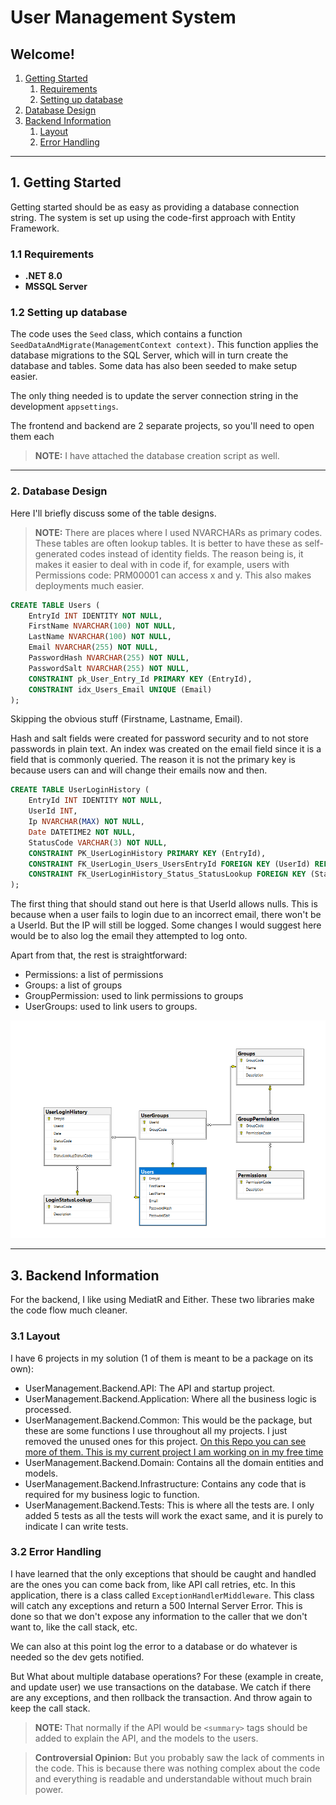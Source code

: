 # User Management System

## Welcome!

1. [Getting Started](#1-getting-started)
   1. [Requirements](#11-requirements)
   2. [Setting up database](#12-setting-up-database)
2. [Database Design](#2-database-design)
3. [Backend Information](#3-backend-information)
    1. [Layout](#31-layout)
    2. [Error Handling](#32-error-handling)
---

## 1. Getting Started

Getting started should be as easy as providing a database connection string. The system is set up using the code-first approach with Entity Framework.

### 1.1 Requirements
- **.NET 8.0**
- **MSSQL Server**

### 1.2 Setting up database
The code uses the `Seed` class, which contains a function `SeedDataAndMigrate(ManagementContext context)`. This function applies the database migrations to the SQL Server, which will in turn create the database and tables. Some data has also been seeded to make setup easier. 

The only thing needed is to update the server connection string in the development `appsettings`.

The frontend and backend are 2 separate projects, so you'll need to open them each

> **NOTE:** I have attached the database creation script as well.

--- 

### 2. Database Design

Here I'll briefly discuss some of the table designs.

> **NOTE:** There are places where I used NVARCHARs as primary codes. These tables are often lookup tables. It is better to have these as self-generated codes instead of identity fields. The reason being is, it makes it easier to deal with in code if, for example, users with Permissions code: PRM00001 can access x and y. This also makes deployments much easier.

```sql
CREATE TABLE Users (
    EntryId INT IDENTITY NOT NULL,
    FirstName NVARCHAR(100) NOT NULL,
    LastName NVARCHAR(100) NOT NULL,
    Email NVARCHAR(255) NOT NULL,
    PasswordHash NVARCHAR(255) NOT NULL,
    PasswordSalt NVARCHAR(255) NOT NULL,
    CONSTRAINT pk_User_Entry_Id PRIMARY KEY (EntryId),
    CONSTRAINT idx_Users_Email UNIQUE (Email)
); 
```
Skipping the obvious stuff (Firstname, Lastname, Email).

Hash and salt fields were created for password security and to not store passwords in plain text.
An index was created on the email field since it is a field that is commonly queried. The reason it is not the primary key is because users can and will change their emails now and then.

```sql
CREATE TABLE UserLoginHistory (
    EntryId INT IDENTITY NOT NULL,
    UserId INT,
    Ip NVARCHAR(MAX) NOT NULL,
    Date DATETIME2 NOT NULL,
    StatusCode VARCHAR(3) NOT NULL,
    CONSTRAINT PK_UserLoginHistory PRIMARY KEY (EntryId),
    CONSTRAINT FK_UserLogin_Users_UsersEntryId FOREIGN KEY (UserId) REFERENCES Users (EntryId),
    CONSTRAINT FK_UserLoginHistory_Status_StatusLookup FOREIGN KEY (StatusCode) REFERENCES LoginStatusLookup (StatusCode)
); 
```

The first thing that should stand out here is that UserId allows nulls. This is because when a user fails to login due to an incorrect email, there won't be a UserId. But the IP will still be logged. Some changes I would suggest here would be to also log the email they attempted to log onto.


Apart from that, the rest is straightforward:

* Permissions: a list of permissions
* Groups: a list of groups
* GroupPermission: used to link permissions to groups
* UserGroups: used to link users to groups.

![Simple Db](image.png)

---
## 3. Backend Information
For the backend, I like using MediatR and Either. These two libraries make the code flow much cleaner.

### 3.1 Layout
I have 6 projects in my solution (1 of them is meant to be a package on its own):

* UserManagement.Backend.API: The API and startup project.
* UserManagement.Backend.Application: Where all the business logic is processed.
* UserManagement.Backend.Common: This would be the package, but these are some functions I use throughout all my projects. I just removed the unused ones for this project. 
[On this Repo you can see more of them. This is my current project I am working on in my free time](https://github.com/Desolate1998/vyvlo/tree/main/Vyvlo.Manage.Backend.Common)
* UserManagement.Backend.Domain: Contains all the domain entities and models.
* UserManagement.Backend.Infrastructure: Contains any code that is required for my business logic to function.
* UserManagement.Backend.Tests: This is where all the tests are. I only added 5 tests as all the tests will work the exact same, and it is purely to indicate I can write tests.

### 3.2 Error Handling
I have learned that the only exceptions that should be caught and handled are the ones you can come back from, like API call retries, etc. In this application, there is a class called `ExceptionHandlerMiddleware`. This class will catch any exceptions and return a 500 Internal Server Error. This is done so that we don't expose any information to the caller that we don't want to, like the call stack, etc.

We can also at this point log the error to a database or do whatever is needed so the dev gets notified.
 
But What about multiple database operations? For these (example in create, and update user) we use transactions on the database. We catch if there are any exceptions, and then rollback the transaction. And throw again to keep the call stack.

> <b> NOTE: </b> That normally if the API would be `<summary>` tags should be added to explain the API, and the models to the users.

><b> Controversial Opinion:</b> But you probably saw the lack of comments in the code. This is because there was nothing complex about the code and everything is readable and understandable without much brain power.